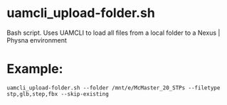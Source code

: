 # uamcli_upload-folder.sh
Bash script. Uses UAMCLI to load all files from a local folder to a Nexus | Physna environment

# Example:

```uamcli_upload-folder.sh --folder /mnt/e/McMaster_20_STPs --filetype stp,glb,step,fbx --skip-existing```
